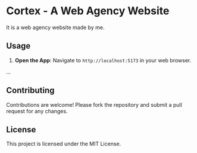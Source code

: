 # Cortex - A Web Agency Website

It is a web agency website made by me.


## Usage

1. **Open the App**: Navigate to `http://localhost:5173` in your web browser.

...

## Contributing
Contributions are welcome! Please fork the repository and submit a pull request for any changes.

## License

This project is licensed under the MIT License.
